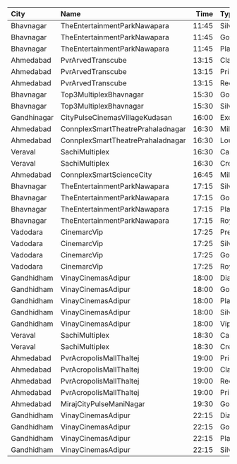 | City        | Name                              |  Time | Type      | Price | Capacity | Booked |
| :---------- | :-------------------------------- | ----: | :-------- | ----: | -------: | -----: |
| Bhavnagar   | TheEntertainmentParkNawapara      | 11:45 | Silver    |  100₹ |       22 |      0 |
| Bhavnagar   | TheEntertainmentParkNawapara      | 11:45 | Gold      |  100₹ |      142 |      0 |
| Bhavnagar   | TheEntertainmentParkNawapara      | 11:45 | Platinum  |  120₹ |       29 |      0 |
| Ahmedabad   | PvrArvedTranscube                 | 13:15 | Classic   |  130₹ |       36 |      0 |
| Ahmedabad   | PvrArvedTranscube                 | 13:15 | Prime     |  130₹ |      119 |     96 |
| Ahmedabad   | PvrArvedTranscube                 | 13:15 | Recliner  |  260₹ |        5 |      0 |
| Bhavnagar   | Top3MultiplexBhavnagar            | 15:30 | Gold      |   60₹ |      100 |      0 |
| Bhavnagar   | Top3MultiplexBhavnagar            | 15:30 | Silver    |   60₹ |      100 |      0 |
| Gandhinagar | CityPulseCinemasVillageKudasan    | 16:00 | Executive |  110₹ |       43 |     22 |
| Ahmedabad   | ConnplexSmartTheatrePrahaladnagar | 16:30 | Miller    |  150₹ |      100 |      0 |
| Ahmedabad   | ConnplexSmartTheatrePrahaladnagar | 16:30 | Lounger   |  120₹ |      100 |      0 |
| Veraval     | SachiMultiplex                    | 16:30 | Captain   |  100₹ |       68 |      8 |
| Veraval     | SachiMultiplex                    | 16:30 | Crew      |  100₹ |       60 |     12 |
| Ahmedabad   | ConnplexSmartScienceCity          | 16:45 | Miller    |  150₹ |      100 |      0 |
| Bhavnagar   | TheEntertainmentParkNawapara      | 17:15 | Silver    |  100₹ |       42 |      0 |
| Bhavnagar   | TheEntertainmentParkNawapara      | 17:15 | Gold      |  120₹ |       63 |      0 |
| Bhavnagar   | TheEntertainmentParkNawapara      | 17:15 | Platinum  |  150₹ |       90 |      0 |
| Bhavnagar   | TheEntertainmentParkNawapara      | 17:15 | Royal     |  250₹ |       64 |      0 |
| Vadodara    | CinemarcVip                       | 17:25 | Premium   |   80₹ |       13 |      0 |
| Vadodara    | CinemarcVip                       | 17:25 | Silver    |   80₹ |       87 |      0 |
| Vadodara    | CinemarcVip                       | 17:25 | Gold      |   80₹ |       20 |      0 |
| Vadodara    | CinemarcVip                       | 17:25 | Royal     |   80₹ |       19 |      0 |
| Gandhidham  | VinayCinemasAdipur                | 18:00 | Diamond   |   99₹ |       35 |      0 |
| Gandhidham  | VinayCinemasAdipur                | 18:00 | Gold      |   79₹ |       42 |      0 |
| Gandhidham  | VinayCinemasAdipur                | 18:00 | Platinum  |   99₹ |       23 |      0 |
| Gandhidham  | VinayCinemasAdipur                | 18:00 | Silver    |   79₹ |       42 |      0 |
| Gandhidham  | VinayCinemasAdipur                | 18:00 | Vip       |  199₹ |        8 |      0 |
| Veraval     | SachiMultiplex                    | 18:30 | Captain   |  100₹ |       68 |      8 |
| Veraval     | SachiMultiplex                    | 18:30 | Crew      |  100₹ |       60 |     12 |
| Ahmedabad   | PvrAcropolisMallThaltej           | 19:00 | Prime     |  150₹ |       98 |     14 |
| Ahmedabad   | PvrAcropolisMallThaltej           | 19:00 | Classic   |  150₹ |       42 |      0 |
| Ahmedabad   | PvrAcropolisMallThaltej           | 19:00 | Recliner  |  425₹ |       10 |      0 |
| Ahmedabad   | PvrAcropolisMallThaltej           | 19:00 | PrimePlus |  175₹ |       14 |      0 |
| Ahmedabad   | MirajCityPulseManiNagar           | 19:30 | Gold      |  170₹ |       24 |      0 |
| Gandhidham  | VinayCinemasAdipur                | 22:15 | Diamond   |   99₹ |      100 |      0 |
| Gandhidham  | VinayCinemasAdipur                | 22:15 | Gold      |   79₹ |       77 |      0 |
| Gandhidham  | VinayCinemasAdipur                | 22:15 | Platinum  |   99₹ |       35 |      0 |
| Gandhidham  | VinayCinemasAdipur                | 22:15 | Silver    |   79₹ |       41 |      0 |